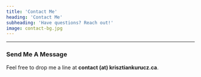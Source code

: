 ```yaml
---
title: 'Contact Me'
heading: 'Contact Me'
subheading: 'Have questions? Reach out!'
image: contact-bg.jpg
---
```


---

### Send Me A Message
Feel free to drop me a line at **contact (at) krisztiankurucz.ca**.